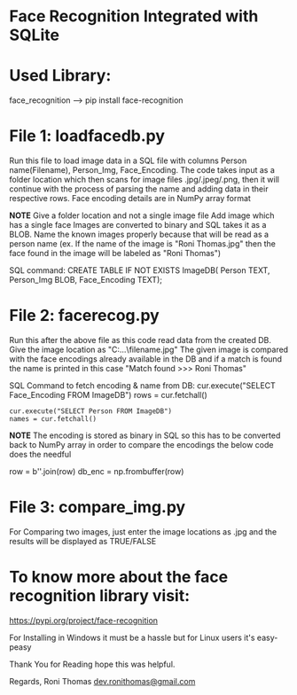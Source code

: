 # Face Recognition Integrated with SQLite

# Used Library:
face_recognition --> pip install face-recognition

# File 1: loadfacedb.py
Run this file to load image data in a SQL file with columns Person name(Filename), Person_Img, Face_Encoding.
The code takes input as a folder location which then scans for image files .jpg/.jpeg/.png, then it will continue with the process of parsing the name and adding data in their respective rows.
Face encoding details are in NumPy array format

**NOTE**
Give a folder location and not a single image file
Add image which has a single face
Images are converted to binary and SQL takes it as a BLOB.
Name the known images properly because that will be read as a person name 
(ex. If the name of the image is "Roni Thomas.jpg" then the face found in the image will be labeled as "Roni Thomas")

SQL command:
    CREATE TABLE IF NOT EXISTS ImageDB(
        Person TEXT,
        Person_Img BLOB,
        Face_Encoding TEXT);

# File 2: facerecog.py
Run this after the above file as this code read data from the created DB.
Give the image location as "C:\...\filename.jpg"
The given image is compared with the face encodings already available in the DB and if a match is found the name is printed in this case "Match found >>> Roni Thomas"

SQL Command to fetch encoding & name from DB:
    cur.execute("SELECT Face_Encoding FROM ImageDB")
    rows = cur.fetchall()

    cur.execute("SELECT Person FROM ImageDB")
    names = cur.fetchall()

**NOTE**
The encoding is stored as binary in SQL so this has to be converted back to NumPy array in order to compare the encodings the below code does the needful

row = b''.join(row)
db_enc = np.frombuffer(row)

# File 3: compare_img.py
For Comparing two images, just enter the image locations as .jpg and the results will be displayed as TRUE/FALSE

# To know more about the face recognition library visit:
https://pypi.org/project/face-recognition

For Installing in Windows it must be a hassle but for Linux users it's easy-peasy

Thank You for Reading hope this was helpful.

Regards,
Roni Thomas
dev.ronithomas@gmail.com